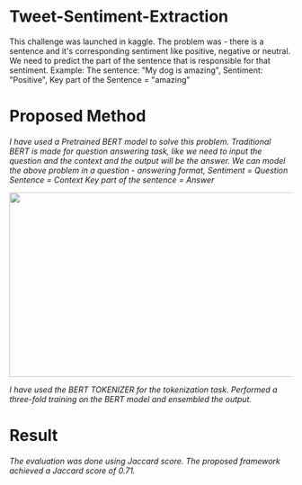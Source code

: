 # Tweet-Sentiment-Extraction

This challenge was launched in kaggle. The problem was - there is a sentence and it's corresponding sentiment like positive, negative or neutral. We need to predict the part of the sentence that is responsible for that sentiment.
Example: The sentence: "My dog is amazing", Sentiment: "Positive", Key part of the Sentence = "amazing"

<h1> Proposed Method
<h6>
  
 I have used a Pretrained BERT model to solve this problem.
 Traditional BERT is made for question answering task, like we need to input the question and the context and the output will be the answer.
 We can model the above problem in a question - answering format,
 Sentiment = Question
 Sentence  = Context
 Key part of the sentence = Answer
 
<img src="https://github.com/abhijit-buet/Images/blob/main/Slide2.PNG" width = "512" height = "328">

I have used the BERT TOKENIZER for the tokenization task. Performed a three-fold training on the BERT model and ensembled the output.

<h1> Result
 <h6>
   
 The evaluation was done using Jaccard score. The proposed framework achieved a Jaccard score of 0.71.

